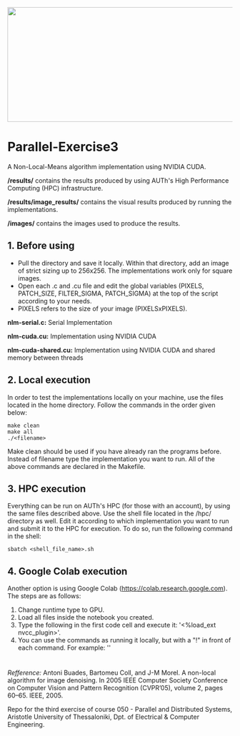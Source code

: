 <p align="center">
  <img width="600" height="257" src="https://i.imgur.com/DOgejso.png">
</p>

# Parallel-Exercise3

A Non-Local-Means algorithm implementation using NVIDIA CUDA.

**/results/** contains the results produced by using AUTh's High Performance Computing (HPC) infrastructure.

**/results/image_results/** contains the visual results produced by running the implementations. 

**/images/** contains the images used to produce the results.

## **1. Before using**
* Pull the directory and save it locally. Within that directory, add an image of strict sizing up to 256x256. The implementations work only for square images. 
* Open each .c and .cu file and edit the global variables (PIXELS, PATCH_SIZE, FILTER_SIGMA, PATCH_SIGMA) at the top of the script according to your needs. 
* PIXELS refers to the size of your image (PIXELSxPIXELS).

**nlm-serial.c:** Serial Implementation

**nlm-cuda.cu:** Implementation using NVIDIA CUDA

**nlm-cuda-shared.cu:** Implementation using NVIDIA CUDA and shared memory between threads

## **2. Local execution**
In order to test the implementations locally on your machine, use the files located in the home directory. Follow the commands in the order given below:

```
make clean
make all
./<filename>
```

Make clean should be used if you have already ran the programs before. Instead of filename type the implementation you want to run. All of the above commands are declared in the Makefile.

## **3. HPC execution**
Everything can be run on AUTh's HPC (for those with an account), by using the same files described above. Use the shell file located in the /hpc/ directory as well. Edit it according to which implementation you want to run and submit it to the HPC for execution. To do so, run the following command in the shell:

```
sbatch <shell_file_name>.sh
```

## **4. Google Colab execution**
Another option is using Google Colab (https://colab.research.google.com). The steps are as follows:
1. Change runtime type to GPU.
2. Load all files inside the notebook you created.
3. Type the following in the first code cell and execute it: '<%load_ext nvcc_plugin>'.
4. You can use the commands as running it locally, but with a "!" in front of each command. For example: '<!make all>'
#

*Refference:* Antoni Buades, Bartomeu Coll, and J-M Morel. A non-local algorithm for image denoising. In 2005 IEEE Computer Society Conference on Computer Vision and Pattern Recognition (CVPR’05), volume 2, pages 60–65. IEEE, 2005.


Repo for the third exercise of course 050 - Parallel and Distributed Systems, Aristotle University of Thessaloniki, Dpt. of Electrical & Computer Engineering.


